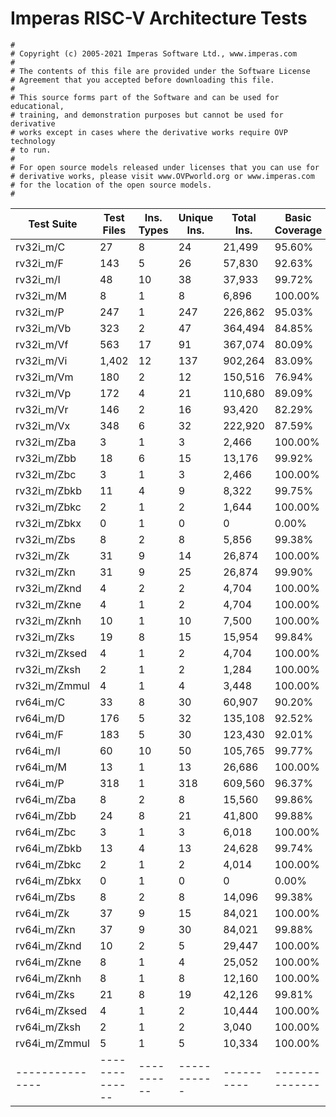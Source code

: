 # Imperas RISC-V Architecture Tests

    #
    # Copyright (c) 2005-2021 Imperas Software Ltd., www.imperas.com
    #
    # The contents of this file are provided under the Software License
    # Agreement that you accepted before downloading this file.
    #
    # This source forms part of the Software and can be used for educational,
    # training, and demonstration purposes but cannot be used for derivative
    # works except in cases where the derivative works require OVP technology
    # to run.
    #
    # For open source models released under licenses that you can use for
    # derivative works, please visit www.OVPworld.org or www.imperas.com
    # for the location of the open source models.
    #
    


| Test Suite      |   Test Files   | Ins. Types | Unique Ins. | Total Ins. | Basic Coverage | Extended Coverage |
| --------------- | -------------- | ---------- | ----------- | ---------- | -------------- | ----------------- |
| rv32i_m/C       |             27 |          8 |          24 |     21,499 |         95.60% |             73.44 |
| rv32i_m/F       |            143 |          5 |          26 |     57,830 |         92.63% |                   |
| rv32i_m/I       |             48 |         10 |          38 |     37,933 |         99.72% |             95.19 |
| rv32i_m/M       |              8 |          1 |           8 |      6,896 |        100.00% |             84.96 |
| rv32i_m/P       |            247 |          1 |         247 |    226,862 |         95.03% |                   |
| rv32i_m/Vb      |            323 |          2 |          47 |    364,494 |         84.85% |                   |
| rv32i_m/Vf      |            563 |         17 |          91 |    367,074 |         80.09% |                   |
| rv32i_m/Vi      |          1,402 |         12 |         137 |    902,264 |         83.09% |                   |
| rv32i_m/Vm      |            180 |          2 |          12 |    150,516 |         76.94% |                   |
| rv32i_m/Vp      |            172 |          4 |          21 |    110,680 |         89.09% |                   |
| rv32i_m/Vr      |            146 |          2 |          16 |     93,420 |         82.29% |                   |
| rv32i_m/Vx      |            348 |          6 |          32 |    222,920 |         87.59% |                   |
| rv32i_m/Zba     |              3 |          1 |           3 |      2,466 |        100.00% |             89.68 |
| rv32i_m/Zbb     |             18 |          6 |          15 |     13,176 |         99.92% |             88.52 |
| rv32i_m/Zbc     |              3 |          1 |           3 |      2,466 |        100.00% |             78.57 |
| rv32i_m/Zbkb    |             11 |          4 |           9 |      8,322 |         99.75% |             91.42 |
| rv32i_m/Zbkc    |              2 |          1 |           2 |      1,644 |        100.00% |             78.57 |
| rv32i_m/Zbkx    |              0 |          1 |           0 |          0 |          0.00% |              0.00 |
| rv32i_m/Zbs     |              8 |          2 |           8 |      5,856 |         99.38% |             78.33 |
| rv32i_m/Zk      |             31 |          9 |          14 |     26,874 |        100.00% |            100.00 |
| rv32i_m/Zkn     |             31 |          9 |          25 |     26,874 |         99.90% |             93.88 |
| rv32i_m/Zknd    |              4 |          2 |           2 |      4,704 |        100.00% |            100.00 |
| rv32i_m/Zkne    |              4 |          1 |           2 |      4,704 |        100.00% |            100.00 |
| rv32i_m/Zknh    |             10 |          1 |          10 |      7,500 |        100.00% |            100.00 |
| rv32i_m/Zks     |             19 |          8 |          15 |     15,954 |         99.84% |             90.61 |
| rv32i_m/Zksed   |              4 |          1 |           2 |      4,704 |        100.00% |            100.00 |
| rv32i_m/Zksh    |              2 |          1 |           2 |      1,284 |        100.00% |            100.00 |
| rv32i_m/Zmmul   |              4 |          1 |           4 |      3,448 |        100.00% |             79.84 |
| rv64i_m/C       |             33 |          8 |          30 |     60,907 |         90.20% |             69.27 |
| rv64i_m/D       |            176 |          5 |          32 |    135,108 |         92.52% |                   |
| rv64i_m/F       |            183 |          5 |          30 |    123,430 |         92.01% |                   |
| rv64i_m/I       |             60 |         10 |          50 |    105,765 |         99.77% |             91.80 |
| rv64i_m/M       |             13 |          1 |          13 |     26,686 |        100.00% |             80.57 |
| rv64i_m/P       |            318 |          1 |         318 |    609,560 |         96.37% |                   |
| rv64i_m/Zba     |              8 |          2 |           8 |     15,560 |         99.86% |             85.59 |
| rv64i_m/Zbb     |             24 |          8 |          21 |     41,800 |         99.88% |             82.52 |
| rv64i_m/Zbc     |              3 |          1 |           3 |      6,018 |        100.00% |             73.87 |
| rv64i_m/Zbkb    |             13 |          4 |          13 |     24,628 |         99.74% |             87.78 |
| rv64i_m/Zbkc    |              2 |          1 |           2 |      4,014 |        100.00% |             73.87 |
| rv64i_m/Zbkx    |              0 |          1 |           0 |          0 |          0.00% |              0.00 |
| rv64i_m/Zbs     |              8 |          2 |           8 |     14,096 |         99.38% |             75.12 |
| rv64i_m/Zk      |             37 |          9 |          15 |     84,021 |        100.00% |            100.00 |
| rv64i_m/Zkn     |             37 |          9 |          30 |     84,021 |         99.88% |             90.84 |
| rv64i_m/Zknd    |             10 |          2 |           5 |     29,447 |        100.00% |            100.00 |
| rv64i_m/Zkne    |              8 |          1 |           4 |     25,052 |        100.00% |            100.00 |
| rv64i_m/Zknh    |              8 |          1 |           8 |     12,160 |        100.00% |            100.00 |
| rv64i_m/Zks     |             21 |          8 |          19 |     42,126 |         99.81% |             87.28 |
| rv64i_m/Zksed   |              4 |          1 |           2 |     10,444 |        100.00% |            100.00 |
| rv64i_m/Zksh    |              2 |          1 |           2 |      3,040 |        100.00% |            100.00 |
| rv64i_m/Zmmul   |              5 |          1 |           5 |     10,334 |        100.00% |             74.78 |
| --------------- | -------------- | ---------- | ----------- | ---------- | -------------- | ----------------- |


